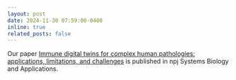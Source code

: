 ```yaml
---
layout: post
date: 2024-11-30 07:59:00-0400
inline: true
related_posts: false
---
```


Our paper [Immune digital twins for complex human pathologies: applications, limitations, and challenges](https://doi.org/10.1038/s41540-024-00450-5) is published in npj Systems Biology and Applications.